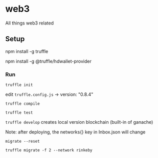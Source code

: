 # web3
All things web3 related

## Setup 
npm install -g truffle

npm install -g @truffle/hdwallet-provider
### Run
`truffle init`

edit `truffle.config.js` -> version: "0.8.4"

`truffle compile`

`truffle test`

`truffle develop` creates local version blockchain (built-in of ganache)

Note: after deploying, the networks{} key in Inbox.json will change

`migrate --reset` 

`truffle migrate -f 2 --network rinkeby`